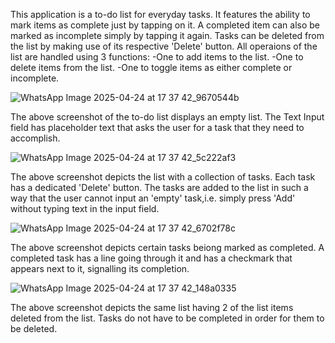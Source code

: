 This application is a to-do list for everyday tasks. It features the ability to mark items as complete just by tapping on it. A completed item can also be marked as incomplete simply by tapping it again. 
Tasks can be deleted from the list by making use of its respective 'Delete' button. 
All operaions of the list are handled using 3 functions: 
  -One to add items to the list.
  -One to delete items from the list.
  -One to toggle items as either complete or incomplete.


![WhatsApp Image 2025-04-24 at 17 37 42_9670544b](https://github.com/user-attachments/assets/314ddf81-86b5-470d-95c2-3ddafbc7abf9)

The above screenshot of the to-do list displays an empty list. The Text Input field has placeholder text that asks the user for a task that they need to accomplish.


![WhatsApp Image 2025-04-24 at 17 37 42_5c222af3](https://github.com/user-attachments/assets/81ee24a2-7aa5-4bee-96bd-cf95bc12fb10)

The above screenshot depicts the list with a collection of tasks. Each task has a dedicated 'Delete' button. The tasks are added to the list in such a way that the user cannot input an 'empty' task,i.e. simply press 'Add' without typing text in the input field.


![WhatsApp Image 2025-04-24 at 17 37 42_6702f78c](https://github.com/user-attachments/assets/39d9fc2f-e279-4652-91d1-4027f5c26aa7)

The above screenshot depicts certain tasks beiong marked as completed. A completed task has a line going through it and has a checkmark that appears next to it, signalling its completion.


![WhatsApp Image 2025-04-24 at 17 37 42_148a0335](https://github.com/user-attachments/assets/ef869ea5-57f2-4402-ba8b-fefb817b8a99)

The above screenshot depicts the same list having 2 of the list items deleted from the list. Tasks do not have to be completed in order for them to be deleted. 
